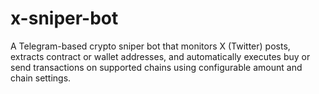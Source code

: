 # x-sniper-bot
A Telegram-based crypto sniper bot that monitors X (Twitter) posts, extracts contract or wallet addresses, and automatically executes buy or send transactions on supported chains using configurable amount and chain settings.
